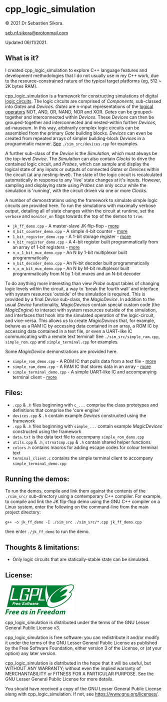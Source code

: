 # cpp_logic_simulation

© 2021 Dr Sebastien Sikora.

[seb.nf.sikora@protonmail.com](mailto:seb.nf.sikora@protonmail.com)

Updated 06/11/2021.

What is it?
-------------------------

I created cpp_logic_simulation to explore C++ language features and development methodologies that I do not usually use in my C++ work, due to the resource-constrained nature of the typical target platforms (eg, 512 ~ 2K bytes RAM).

cpp_logic_simulation is a framework for constructing simulations of digital [logic circuits](https://learn.sparkfun.com/tutorials/digital-logic/all). The logic circuits are comprised of *Components*, sub-classed into *Gates* and *Devices*. *Gates* are n-input representations of the [logical operators](https://learn.sparkfun.com/tutorials/digital-logic/all#combinational-logic) NOT, AND, OR, NAND, NOR and XOR. *Gates* can be grouped-together and interconnected within *Devices*. These *Devices* can then be grouped-together and interconnected and nested-within further *Devices*, ad-nauseum. In this way, arbitrarily complex logic circuits can be assembled from the primary *Gate* building blocks. *Devices* can even be created from repeated arrays of simpler building-block *Devices* in a programmatic manner. [See](.sim_src/devices.cpp) `./sim_src/devices.cpp` for examples.

A further sub-class of the *Device* is the *Simulation*, which must always be the top-level *Device*. The *Simulation* can also contain *Clocks* to drive the contained logic circuit, and *Probes*, which can sample and display the logical state of any inputs or outputs of connected *Gates* or *Devices* within the circuit (at any nesting-level). The state of the logic circuit is recalculated automatically in response to any 'live' state changes at it's inputs. However, sampling and displaying state using *Probes* can only occur while the simulation is 'running', with the circuit driven via one or more *Clocks*.

A number of demonstrations using the framework to simulate simple logic circuits are provided here. To run the simulations with maximally verbose output, detailing all of state changes within the circuit at runtime, set the `verbose` and `monitor_on` flags towards the top of the demos to `true`.
* `jk_ff_demo.cpp` - A master-slave JK flip-flop - [more](./sim_doc/jk_ff_demo.md)
* `4_bit_counter_demo.cpp` - A simple 4-bit counter - [more](./sim_doc/4_bit_counter_demo.md)
* `1_bit_register_demo.cpp` - A 1-bit storage register - [more](./sim_doc/1_bit_register_demo.md)
* `n_bit_register_demo.cpp` - A 4-bit register built programmatically from an array of 1-bit registers - [more](./sim_doc/n_bit_register_demo.md)
* `n_x_1_bit_mux_demo.cpp` - An N by 1-bit multiplexor built programmatically
* `n_bit_decoder_demo.cpp` - An N-bit decoder built programmatically
* `n_x_m_bit_mux_demo.cpp` - An N by M-bit multiplexor built programmatically from N by 1-bit muxes and an N-bit decoder

To do anything more interesting than view *Probe* output tables of changing logic levels within the circuit, a way to 'break the fourth wall' and interface with system resources 'outside' of the simulation is required. This is provided by a final *Device* sub-class, the *MagicDevice*. In addition to the usual *Device* functionality, *MagicDevices* contain special custom code (the *MagicEngine*) to interact with system resources outside of the simulation, and interfaces that hook into the simulated operation of the logic-circuit, and vice-versa. This allows us to create *MagicDevices* that, for example, behave as a RAM IC by accessing data contained in an array, a ROM IC by accessing data contained in a text file, or even a UART-like IC communicating with a remote text terminal! See `./sim_src/simple_ram.cpp`, `simple_rom.cpp` and `simple_terminal.cpp` for examples.

Some *MagicDevice* demonstrations are provided here.
* `simple_rom_demo.cpp` - A ROM IC that pulls data from a text file - [more](./sim_doc/simple_rom_demo.md)
* `simple_ram_demo.cpp` - A RAM IC that stores data in an array - [more](./sim_doc/simple_ram_demo.md)
* `simple_terminal_demo.cpp` - A simple UART-like IC and accompanying terminal client - [more](./sim_doc/simple_terminal_demo.md)

Files:
-------------------------
* `.cpp` & `.h` files beginning with `c_...` comprise the class prototypes and definitions that comprise the 'core engine'
* `devices.cpp` & `.h` contain example *Devices* constructed using the framework
* `.cpp` & `.h` files beginning with `simple_...` contain example *MagicDevices* constructed using the framework
* `data.txt` is the data text file to accompany `simple_rom_demo.cpp`
* `utils.cpp` & `.h`, `strnatcmp.cpp` & `.h` contain shared helper functions
* `colors.h` contains macros for adding escape codes for colour terminal text
* `terminal_client.c` contains the simple terminal client to accompany `simple_terminal_demo.cpp`

Running the demos:
-------------------------

To run the demos, compile and link them against the contents of the `./sim_src/` sub-directory using a contemporary C++ compiler. For example, to compile and link the JK flip-flop demo using the GNU C++ compiler on a Linux system, enter the following on the command-line from the main project directory:

`g++ -o jk_ff_demo -I ./sim_src ./sim_src/*.cpp jk_ff_demo.cpp`

then enter `./jk_ff_demo` to run the demo.

Thoughts & limitations:
-------------------------

* Only logic circuits that are statically-stable state can be simulated.

License:
-------------------------

![LGPLv3 logo](sim_doc/220px-LGPLv3_Logo.png)

cpp_logic_simulation is distributed under the terms of the GNU Lesser General Public License v3.

cpp_logic_simulation is free software: you can redistribute it and/or modify it under the terms of the GNU Lesser General Public License as published by the Free Software Foundation, either version 3 of the License, or (at your option) any later version.

cpp_logic_simulation is distributed in the hope that it will be useful, but WITHOUT ANY WARRANTY; without even the implied warranty of MERCHANTABILITY or FITNESS FOR A PARTICULAR PURPOSE.  See the GNU Lesser General Public License for more details.

You should have received a copy of the GNU Lesser General Public License along with cpp_logic_simulation.  If not, see <https://www.gnu.org/licenses/>.
